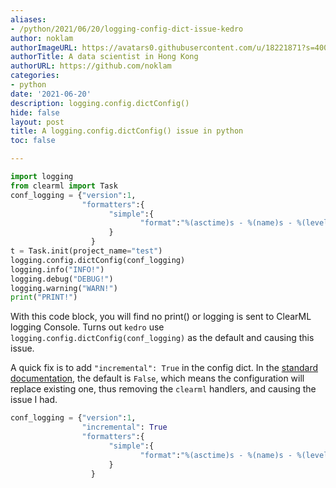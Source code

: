 ```yaml
---
aliases:
- /python/2021/06/20/logging-config-dict-issue-kedro
author: noklam
authorImageURL: https://avatars0.githubusercontent.com/u/18221871?s=400&u=0ca734683fc7e41a3565c5591218008af5a77e9b&v=4
authorTitle: A data scientist in Hong Kong
authorURL: https://github.com/noklam
categories:
- python
date: '2021-06-20'
description: logging.config.dictConfig()
hide: false
layout: post
title: A logging.config.dictConfig() issue in python
toc: false

---
```


```python
import logging
from clearml import Task
conf_logging = {"version":1, 
                "formatters":{
                      "simple":{
                             "format":"%(asctime)s - %(name)s - %(levelname)s - %(message)s"}
                      }
                  }
t = Task.init(project_name="test")
logging.config.dictConfig(conf_logging)
logging.info("INFO!")
logging.debug("DEBUG!")
logging.warning("WARN!")
print("PRINT!")
```

With this code block, you will find no print() or logging is sent to ClearML logging Console. Turns out `kedro` use `logging.config.dictConfig(conf_logging)` as the default and causing this issue.

A quick fix is to add `"incremental": True` in the config dict. In the [standard documentation](https://docs.python.org/3/library/logging.config.html#:~:text=incremental%20-%20whether%20the%20configuration%20is%20to%20be%20interpreted%20as%20incremental%20to%20the%20existing%20configuration.%20This%20value%20defaults%20to%20False%2C%20which%20means%20that%20the%20specified%20configuration%20replaces%20the%20existing%20configuration%20with%20the%20same%20semantics%20as%20used%20by%20the%20existing%20fileConfig()%20API.), the default is `False`, which means the configuration will replace existing one, thus removing the `clearml` handlers, and causing the issue I had.

```python
conf_logging = {"version":1, 
                "incremental": True
                "formatters":{
                      "simple":{
                             "format":"%(asctime)s - %(name)s - %(levelname)s - %(message)s"}
                      }
                  }
```



<!--truncate-->

